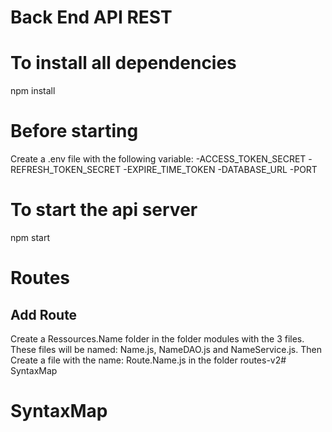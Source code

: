 # Back End API REST

# To install all dependencies
npm install

# Before starting
Create a .env file with the following variable:
-ACCESS_TOKEN_SECRET
-REFRESH_TOKEN_SECRET
-EXPIRE_TIME_TOKEN
-DATABASE_URL
-PORT

# To start the api server
npm start

# Routes
## Add Route
Create a Ressources.Name folder in the folder modules with the 3 files. These files will be named: Name.js, NameDAO.js and NameService.js.
Then Create a file with the name: Route.Name.js in the folder routes-v2# SyntaxMap
# SyntaxMap
